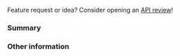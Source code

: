 Feature request or idea? Consider opening an [API review](.github/API_REVIEW.md)!

### Summary

<!-- Please only file issues here that you believe represent bugs with or feature requests to this library. -->


### Other information

<!-- For visual issues, include screenshots! -->

<!-- For bug reports, include detailed steps to reproduce or a minimal reproduction of the issue (You can even start from this JSFiddle: https://jsfiddle.net/g9rm5qkt/) -->

<!-- Is this specific to one browser, or does it happen in multiple browsers? -->

